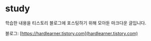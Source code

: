 # study

학습한 내용을 티스토리 블로그에 포스팅하기 위해 모아둔 마크다운 글입니다.

블로그: [https://hardlearner.tistory.com](hardlearner.tistory.com)
